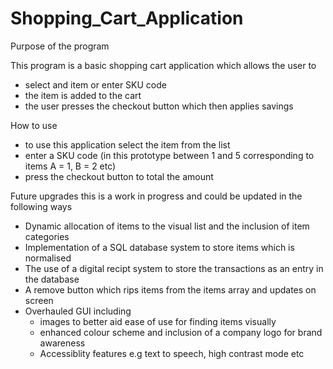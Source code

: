 # Shopping_Cart_Application

Purpose of the program

This program is a basic shopping cart application which allows the user to
- select and item or enter SKU code 
- the item is added to the cart 
- the user presses the checkout button which then applies savings

How to use 
- to use this application select the item from the list 
- enter a SKU code (in this prototype between 1 and 5 corresponding to items A = 1, B = 2 etc)
- press the checkout button to total the amount


Future upgrades 
this is a work in progress and could be updated in the following ways 
- Dynamic allocation of items to the visual list and the inclusion of item categories
- Implementation of a SQL database system to store items which is normalised 
- The use of a digital recipt system to store the transactions as an entry in the database 
- A remove button which rips items from the items array and updates on screen 
- Overhauled GUI including 
  - images to better aid ease of use for finding items visually 
  - enhanced colour scheme and inclusion of a company logo for brand awareness
  - Accessiblity features e.g text to speech, high contrast mode etc
